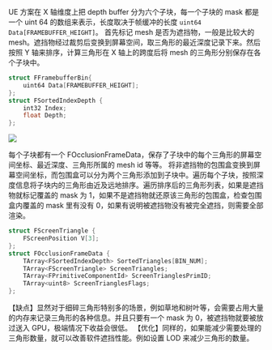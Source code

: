 UE 方案在 X 轴维度上把 depth buffer 分为六个子块，每一个子块的 mask 都是一个 uint 64 的数组来表示，长度取决于帧缓冲的长度 `uint64 Data[FRAMEBUFFER_HEIGHT]`。
首先标记 mesh 是否为遮挡物，一般是比较大的 mesh。遮挡物经过裁剪后变换到屏幕空间，取三角形的最近深度记录下来。然后按照 Y 轴来排序，计算三角形在 X 轴上的跨度后将 mesh 的三角形分别保存在各个子块中。

```cpp
struct FFramebufferBin{
	uint64 Data[FRAMEBUFFER_HEIGHT];
};
struct FSortedIndexDepth { 
	int32 Index; 
	float Depth; 
}; 
```

![](Pasted%20image%2020230801092144.png)

每个子块都有一个 FOcclusionFrameData，保存了子块中的每个三角形的屏幕空间坐标、最近深度、三角形所属的 mesh id 等等。
将非遮挡物的包围盒变换到屏幕空间坐标，而包围盒可以分为两个三角形添加到子块中。遍历每个子块，按照深度信息将子块内的三角形由近及远地排序。遍历排序后的三角形列表，如果是遮挡物就标记覆盖的 mask 为 1，如果不是遮挡物就还原该三角形的包围盒，检查包围盒内覆盖的 mask 里有没有 0，如果有说明被遮挡物没有被完全遮挡，则需要全部渲染。

```cpp
struct FScreenTriangle { 
	FScreenPosition V[3]; 
};
struct FOcclusionFrameData { 
	TArray<FSortedIndexDepth> SortedTriangles[BIN_NUM]; 
	TArray<FScreenTriangle> ScreenTriangles;
	TArray<FPrimitiveComponentId> ScreenTrianglesPrimID;
	TArray<uint8> ScreenTrianglesFlags; 
};
```

【缺点】显然对于细碎三角形特别多的场景，例如草地和树叶等，会需要占用大量的内存来记录三角形的各种信息。并且只要有一个 mask 为 0，被遮挡物就要被放过送入 GPU，极端情况下收益会很低。
【优化】同样的，如果能减少需要处理的三角形数量，就可以改善软件遮挡性能。例如设置 LOD 来减少三角形的数量。
